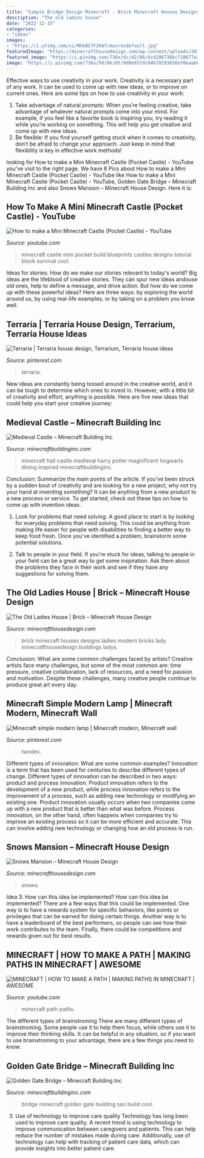 ```yaml
---
title: "Simple Bridge Design Minecraft - Brick Minecraft Houses Designs Ladies Modern Bricks Lady Minecrafthousedesign Buildings Ladys"
description: "The old ladies house"
date: "2022-12-15"
categories:
- "ideas"
images:
- "https://i.ytimg.com/vi/MhkBI7F2KAY/maxresdefault.jpg"
featuredImage: "https://minecrafthousedesign.com/wp-content/uploads/2014/04/The-Old-Ladys-House-minecraft-ideas-brick-3.jpg"
featured_image: "https://i.pinimg.com/736x/dc/d2/86/dcd286738bc718677a37073169f79087.jpg"
image: "https://i.pinimg.com/736x/9d/0e/65/9d0e657dc04b70193656bf0eaab66438.jpg"
---
```



Effective ways to use creativity in your work.
Creativity is a necessary part of any work. It can be used to come up with new ideas, or to improve on current ones. Here are some tips on how to use creativity in your work: 
1. Take advantage of natural prompts: When you’re feeling creative, take advantage of whatever natural prompts come into your mind. For example, if you feel like a favorite book is inspiring you, try reading it while you’re working on something. This will help you get creative and come up with new ideas. 
2. Be flexible: If you find yourself getting stuck when it comes to creativity, don’t be afraid to change your approach. Just keep in mind that flexibility is key in effective work methods! 

	

		
looking for How to make a Mini Minecraft Castle (Pocket Castle) - YouTube you've visit to the right page. We have 8 Pics about How to make a Mini Minecraft Castle (Pocket Castle) - YouTube like How to make a Mini Minecraft Castle (Pocket Castle) - YouTube, Golden Gate Bridge – Minecraft Building Inc and also Snows Mansion – Minecraft House Design. Here it is:
		
    
## How To Make A Mini Minecraft Castle (Pocket Castle) - YouTube

<img loading=lazy src="https://i.ytimg.com/vi/MhkBI7F2KAY/maxresdefault.jpg" onerror="this.onerror=null;this.src='https://tse3.mm.bing.net/th?id=OIP.l_7SqEPbUQ2AJSysf9usjAHaEK&amp;pid=15.1';" alt="How to make a Mini Minecraft Castle (Pocket Castle) - YouTube">

_Source: youtube.com_

>minecraft castle mini pocket build blueprints castles designs tutorial block survival cool. 

	

Ideas for stories: How do we make our stories relevant to today's world?
Big ideas are the lifeblood of creative stories. They can spur new ideas andouse old ones, help to define a message, and drive action. But how do we come up with these powerful ideas? Here are three ways: by exploring the world around us, by using real-life examples, or by taking on a problem you know well.

    
## Terraria | Terraria House Design, Terrarium, Terraria House Ideas

<img loading=lazy src="https://i.pinimg.com/736x/9d/0e/65/9d0e657dc04b70193656bf0eaab66438.jpg" onerror="this.onerror=null;this.src='https://tse1.mm.bing.net/th?id=OIP.lDDMuK_3NMI2WBfPKvC3xAHaEK&amp;pid=15.1';" alt="Terraria | Terraria house design, Terrarium, Terraria house ideas">

_Source: pinterest.com_

>terraria. 

	

New ideas are constantly being tossed around in the creative world, and it can be tough to determine which ones to invest in. However, with a little bit of creativity and effort, anything is possible. Here are five new ideas that could help you start your creative journey:  

    
## Medieval Castle – Minecraft Building Inc

<img loading=lazy src="http://minecraftbuildinginc.com/wp-content/uploads/2013/02/Harry-Potter-inspired-great-hall.jpg" onerror="this.onerror=null;this.src='https://tse3.mm.bing.net/th?id=OIP.xV-mYTrqbUT_G1CbA9KXMgHaEo&amp;pid=15.1';" alt="Medieval Castle – Minecraft Building Inc">

_Source: minecraftbuildinginc.com_

>minecraft hall castle medieval harry potter magnificent hogwarts dining inspired minecraftbuildinginc. 

	

Conclusion: Summarize the main points of the article.
If you've been struck by a sudden bout of creativity and are looking for a new project, why not try your hand at inventing something? It can be anything from a new product to a new process or service. To get started, check out these tips on how to come up with invention ideas.
1. Look for problems that need solving. A good place to start is by looking for everyday problems that need solving. This could be anything from making life easier for people with disabilities to finding a better way to keep food fresh. Once you've identified a problem, brainstorm some potential solutions.

2. Talk to people in your field. If you're stuck for ideas, talking to people in your field can be a great way to get some inspiration. Ask them about the problems they face in their work and see if they have any suggestions for solving them.

    
## The Old Ladies House | Brick – Minecraft House Design

<img loading=lazy src="https://minecrafthousedesign.com/wp-content/uploads/2014/04/The-Old-Ladys-House-minecraft-ideas-brick-3.jpg" onerror="this.onerror=null;this.src='https://tse1.mm.bing.net/th?id=OIP.ZNLqT-PjAr1R6m888u-HgAHaET&amp;pid=15.1';" alt="The Old Ladies House | Brick – Minecraft House Design">

_Source: minecrafthousedesign.com_

>brick minecraft houses designs ladies modern bricks lady minecrafthousedesign buildings ladys. 

	

Conclusion: What are some common challenges faced by artists?
Creative artists face many challenges, but some of the most common are: time pressure, creative collaboration, lack of resources, and a need for passion and motivation. Despite these challenges, many creative people continue to produce great art every day.

    
## Minecraft Simple Modern Lamp | Minecraft Modern, Minecraft Wall

<img loading=lazy src="https://i.pinimg.com/736x/dc/d2/86/dcd286738bc718677a37073169f79087.jpg" onerror="this.onerror=null;this.src='https://tse4.mm.bing.net/th?id=OIP.Psdfm4LqiIaMsEMrTdgqIwHaLH&amp;pid=15.1';" alt="Minecraft simple modern lamp | Minecraft modern, Minecraft wall">

_Source: pinterest.com_

>twodex. 

	

Different types of innovation: What are some common examples?
Innovation is a term that has been used for centuries to describe different types of change. Different types of innovation can be described in two ways: product and process innovation. Product innovation refers to the development of a new product, while process innovation refers to the improvement of a process, such as adding new technology or modifying an existing one. 
Product innovation usually occurs when two companies come up with a new product that is better than what was before. Process innovation, on the other hand, often happens when companies try to improve an existing process so it can be more efficient and accurate. This can involve adding new technology or changing how an old process is run.

    
## Snows Mansion – Minecraft House Design

<img loading=lazy src="https://minecrafthousedesign.com/wp-content/uploads/2014/11/Snows-Mansion-minecraft-building-ideas-house-huge-amazing-trees.jpg" onerror="this.onerror=null;this.src='https://tse1.mm.bing.net/th?id=OIP.1myrp0ULkwv8uP0OMqdQBwHaFk&amp;pid=15.1';" alt="Snows Mansion – Minecraft House Design">

_Source: minecrafthousedesign.com_

>snows. 

	

Idea 3: How can this idea be implemented?
How can this idea be implemented? 
There are a few ways that this could be implemented. One way is to have a rewards system for specific behaviors, like points or privileges that can be earned for doing certain things. Another way is to have a leaderboard of the best performers, so people can see how their work contributes to the team. Finally, there could be competitions and rewards given out for best results.

    
## MINECRAFT | HOW TO MAKE A PATH | MAKING PATHS IN MINECRAFT | AWESOME

<img loading=lazy src="https://i.ytimg.com/vi/r_m1jG7akSk/maxresdefault.jpg" onerror="this.onerror=null;this.src='https://tse2.mm.bing.net/th?id=OIP.U9SfAfCZToutHscM7-dkNwHaEK&amp;pid=15.1';" alt="MINECRAFT | HOW TO MAKE A PATH | MAKING PATHS IN MINECRAFT | AWESOME">

_Source: youtube.com_

>minecraft path paths. 

	

The different types of brainstroming
There are many different types of brainstroming. Some people use it to help them focus, while others use it to improve their thinking skills. It can be helpful in any situation, so if you want to use brainstroming to your advantage, there are a few things you need to know.

    
## Golden Gate Bridge – Minecraft Building Inc

<img loading=lazy src="http://minecraftbuildinginc.com/wp-content/uploads/2013/02/golden-gate-bridge-minecraft.jpg" onerror="this.onerror=null;this.src='https://tse1.mm.bing.net/th?id=OIP.hfXLoRPHa4d0Bx9bClg7fQHaEK&amp;pid=15.1';" alt="Golden Gate Bridge – Minecraft Building Inc">

_Source: minecraftbuildinginc.com_

>bridge minecraft golden gate building san build cool. 

	

3) Use of technology to improve care quality
Technology has long been used to improve care quality. A recent trend is using technology to improve communication between caregivers and patients. This can help reduce the number of mistakes made during care. Additionally, use of technology can help with tracking of patient care data, which can provide insights into better patient care.

